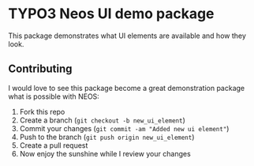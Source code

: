 # TYPO3 Neos UI demo package

This package demonstrates what UI elements are available and how they look.

Contributing
------------

I would love to see this package become a great demonstration package what is possible with NEOS:

1. Fork this repo
2. Create a branch (`git checkout -b new_ui_element`)
3. Commit your changes (`git commit -am "Added new ui element"`)
4. Push to the branch (`git push origin new_ui_element`)
5. Create a pull request
6. Now enjoy the sunshine while I review your changes

